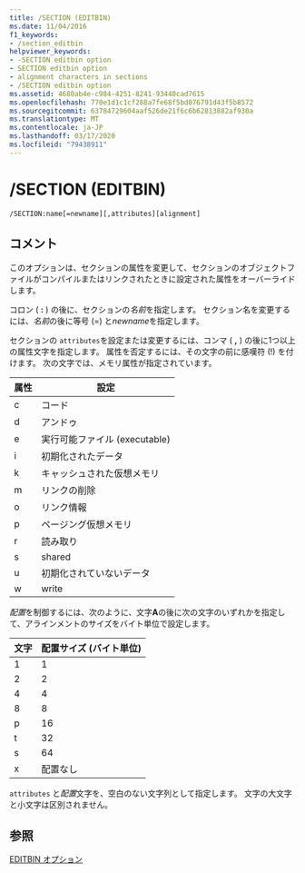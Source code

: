 ```yaml
---
title: /SECTION (EDITBIN)
ms.date: 11/04/2016
f1_keywords:
- /section_editbin
helpviewer_keywords:
- -SECTION editbin option
- SECTION editbin option
- alignment characters in sections
- /SECTION editbin option
ms.assetid: 4680ab4e-c984-4251-8241-93440cad7615
ms.openlocfilehash: 770e1d1c1cf288a7fe68f5bd076791d43f5b8572
ms.sourcegitcommit: 63784729604aaf526de21f6c6b62813882af930a
ms.translationtype: MT
ms.contentlocale: ja-JP
ms.lasthandoff: 03/17/2020
ms.locfileid: "79438911"
---
```

# <a name="section-editbin"></a>/SECTION (EDITBIN)

```
/SECTION:name[=newname][,attributes][alignment]
```

## <a name="remarks"></a>コメント

このオプションは、セクションの属性を変更して、セクションのオブジェクトファイルがコンパイルまたはリンクされたときに設定された属性をオーバーライドします。

コロン ( **:** ) の後に、セクションの*名前*を指定します。 セクション名を変更するには、*名前*の後に等号 (=) と*newname*を指定します。

セクションの `attributes`を設定または変更するには、コンマ ( **,** ) の後に1つ以上の属性文字を指定します。 属性を否定するには、その文字の前に感嘆符 (!) を付けます。 次の文字では、メモリ属性が指定されています。

|属性|設定|
|---------------|-------------|
|c|コード|
|d|アンドゥ|
|e|実行可能ファイル (executable)|
|i|初期化されたデータ|
|k|キャッシュされた仮想メモリ|
|m|リンクの削除|
|o|リンク情報|
|p|ページング仮想メモリ|
|r|読み取り|
|s|shared|
|u|初期化されていないデータ|
|w|write|

*配置*を制御するには、次のように、文字**A**の後に次の文字のいずれかを指定して、アラインメントのサイズをバイト単位で設定します。

|文字|配置サイズ (バイト単位)|
|---------------|-----------------------------|
|1|1|
|2|2|
|4|4|
|8|8|
|p|16|
|t|32|
|s|64|
|x|配置なし|

`attributes` と*配置*文字を、空白のない文字列として指定します。 文字の大文字と小文字は区別されません。

## <a name="see-also"></a>参照

[EDITBIN オプション](editbin-options.md)
